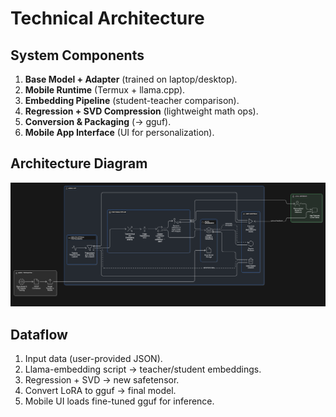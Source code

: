 # Technical Architecture

## System Components
1. **Base Model + Adapter** (trained on laptop/desktop).
2. **Mobile Runtime** (Termux + llama.cpp).
3. **Embedding Pipeline** (student-teacher comparison).
4. **Regression + SVD Compression** (lightweight math ops).
5. **Conversion & Packaging** (→ gguf).
6. **Mobile App Interface** (UI for personalization).

## Architecture Diagram
![Pipeline Diagram](images/architecture.png)

## Dataflow
1. Input data (user-provided JSON).
2. Llama-embedding script → teacher/student embeddings.
3. Regression + SVD → new safetensor.
4. Convert LoRA to gguf → final model.
5. Mobile UI loads fine-tuned gguf for inference.

